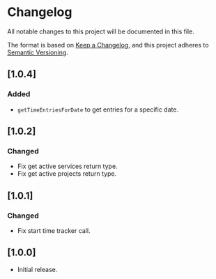 # Changelog

All notable changes to this project will be documented in this file.

The format is based on [Keep a Changelog](https://keepachangelog.com/en/1.0.0/),
and this project adheres to [Semantic Versioning](https://semver.org/spec/v2.0.0.html).

## [1.0.4]

### Added

- `getTimeEntriesForDate` to get entries for a specific date.

## [1.0.2]

### Changed

- Fix get active services return type.
- Fix get active projects return type.

## [1.0.1]

### Changed

- Fix start time tracker call.

## [1.0.0]

- Initial release.

